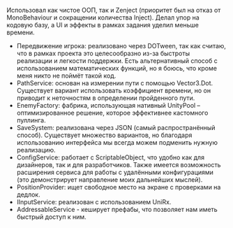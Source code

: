 Использовал как чистое ООП, так и Zenject (приоритет был на отказ от MonoBehaviour и сокращении количества Inject). Делал упор на кодовую базу, а UI и эффекты в рамках задания уделил меньше времени.

- Передвижение игрока: реализовано через DOTween, так как считаю, что в рамках проекта это целесообразно из-за быстроты реализации и легкости поддержки. Есть альтернативный способ с использованием математических функций, но я боюсь, что кроме меня никто не поймёт такой код.
- PathService: основан на измерении пути с помощью Vector3.Dot. Существует вариант использовать коэффициент времени, но он приводит к неточностям в определении пройденного пути.
- EnemyFactory: фабрика, использующая нативный UnityPool – оптимизированное решение, которое эффективнее кастомного пуллинга.
- SaveSystem: реализована через JSON (самый распространённый способ). Существует множество вариантов, но благодаря использованию интерфейса мы всегда можем подменить нужную реализацию.
- ConfigService: работает с ScriptableObject, что удобно как для дизайнеров, так и для разработчиков. Также имеется возможность расширения сервиса для работы с удалёнными конфигурациями (это демонстрирует направление моих дальнейших мыслей).
- PositionProvider: ищет свободное место на экране с проверками на дедлок.
- IInputService: реализован с использованием UniRx.
- AddressableService - кеширует префабы, что позволяет нам иметь быстрый доступ к ним.
